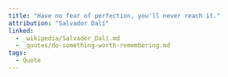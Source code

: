 ```yaml
---
title: "Have no fear of perfection, you'll never reach it."
attribution: "Salvador Dalí"
linked:
  - _wikipedia/Salvador_Dalí.md
  - _quotes/do-something-worth-remembering.md
tags:
  - Quote
---
```


